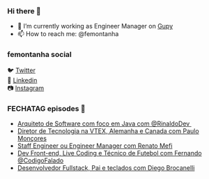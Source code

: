 ### Hi there 👋

- 🔭 I’m currently working as Engineer Manager on [Gupy](https://www.gupy.io/)
- 📫 How to reach me: @femontanha

### femontanha social

🐦 [Twitter](https://twitter.com/femontanha)<br>
💼 [Linkedin](https://www.linkedin.com/in/femontanha)<br>
📷 [Instagram](http://instagram.com/fellipeazambuja)<br>

### FECHATAG episodes 🎤

<!-- BLOG-POST-LIST:START -->
- [Arquiteto de Software com foco em Java com @RinaldoDev ​](https://anchor.fm/fechatagpodcast/episodes/Arquiteto-de-Software-com-foco-em-Java-com-RinaldoDev-e1asn6c)
- [Diretor de Tecnologia na VTEX, Alemanha e Canada com Paulo Monçores](https://anchor.fm/fechatagpodcast/episodes/Diretor-de-Tecnologia-na-VTEX--Alemanha-e-Canada-com-Paulo-Monores-e1akiq4)
- [Staff Engineer ou Engineer Manager com Renato Mefi](https://anchor.fm/fechatagpodcast/episodes/Staff-Engineer-ou-Engineer-Manager-com-Renato-Mefi-e1a8d9v)
- [Dev Front-end, Live Coding e Técnico de Futebol com Fernando @CodigoFalado](https://anchor.fm/fechatagpodcast/episodes/Dev-Front-end--Live-Coding-e-Tcnico-de-Futebol-com-Fernando-CodigoFalado-e19sdce)
- [Desenvolvedor Fullstack, Pai e teclados com Diego Brocanelli](https://anchor.fm/fechatagpodcast/episodes/Desenvolvedor-Fullstack--Pai-e-teclados-com-Diego-Brocanelli-e19hjfn)
<!-- BLOG-POST-LIST:END -->
